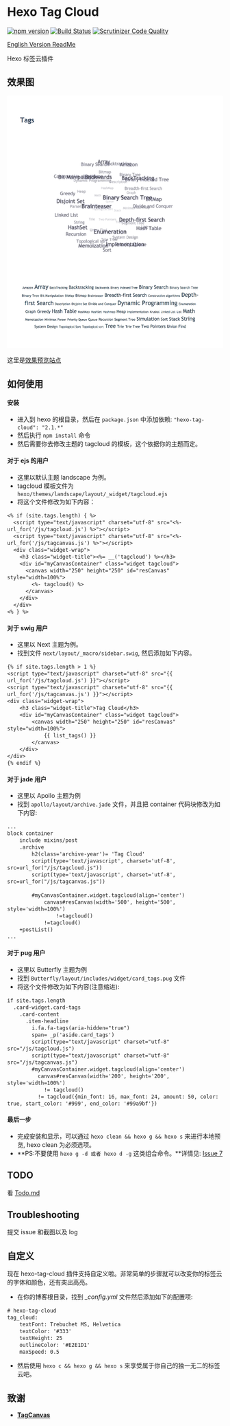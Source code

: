 # Hexo Tag Cloud

[![npm version](https://badge.fury.io/js/hexo-tag-cloud.svg)](https://badge.fury.io/js/hexo-tag-cloud)
[![Build Status](https://scrutinizer-ci.com/g/MikeCoder/hexo-tag-cloud/badges/build.png?b=master)](https://scrutinizer-ci.com/g/MikeCoder/hexo-tag-cloud/build-status/master)
[![Scrutinizer Code Quality](https://scrutinizer-ci.com/g/MikeCoder/hexo-tag-cloud/badges/quality-score.png?b=master)](https://scrutinizer-ci.com/g/MikeCoder/hexo-tag-cloud/?branch=master)

[English Version ReadMe](https://github.com/MikeCoder/hexo-tag-cloud/blob/master/README.md)

Hexo 标签云插件

## 效果图
![TagCloud](./img/example.png)

这里是[效果预览站点](https://mhexo.github.io/archives/)

## 如何使用
#### 安装
+ 进入到 hexo 的根目录，然后在 `package.json` 中添加依赖: `"hexo-tag-cloud": "2.1.*"`
+ 然后执行 `npm install` 命令
+ 然后需要你去修改主题的 tagcloud 的模板，这个依据你的主题而定。

#### 对于 ejs 的用户
+ 这里以默认主题 landscape 为例。
+ tagcloud 模板文件为 `hexo/themes/landscape/layout/_widget/tagcloud.ejs`
+ 将这个文件修改为如下内容：
```
<% if (site.tags.length) { %>
  <script type="text/javascript" charset="utf-8" src="<%- url_for('/js/tagcloud.js') %>"></script>
  <script type="text/javascript" charset="utf-8" src="<%- url_for('/js/tagcanvas.js') %>"></script>
  <div class="widget-wrap">
    <h3 class="widget-title"><%= __('tagcloud') %></h3>
    <div id="myCanvasContainer" class="widget tagcloud">
      <canvas width="250" height="250" id="resCanvas" style="width=100%">
        <%- tagcloud() %>
      </canvas>
    </div>
  </div>
<% } %>
```

#### 对于 swig 用户
+ 这里以 Next 主题为例。
+ 找到文件 `next/layout/_macro/sidebar.swig`, 然后添加如下内容。
```
{% if site.tags.length > 1 %}
<script type="text/javascript" charset="utf-8" src="{{ url_for('/js/tagcloud.js') }}"></script>
<script type="text/javascript" charset="utf-8" src="{{ url_for('/js/tagcanvas.js') }}"></script>
<div class="widget-wrap">
    <h3 class="widget-title">Tag Cloud</h3>
    <div id="myCanvasContainer" class="widget tagcloud">
        <canvas width="250" height="250" id="resCanvas" style="width=100%">
            {{ list_tags() }}
        </canvas>
    </div>
</div>
{% endif %}
```

#### 对于 jade 用户
+ 这里以 Apollo 主题为例
+ 找到 `apollo/layout/archive.jade` 文件，并且把 container 代码块修改为如下内容:
```
...
block container
    include mixins/post
    .archive
        h2(class='archive-year')= 'Tag Cloud'
        script(type='text/javascript', charset='utf-8', src=url_for("/js/tagcloud.js"))
        script(type='text/javascript', charset='utf-8', src=url_for("/js/tagcanvas.js"))

        #myCanvasContainer.widget.tagcloud(align='center')
            canvas#resCanvas(width='500', height='500', style='width=100%')
                !=tagcloud()
            !=tagcloud()
    +postList()
...
```

#### 对于 pug 用户

+ 这里以 Butterfly 主题为例
+ 找到 `Butterfly/layout/includes/widget/card_tags.pug` 文件
+ 将这个文件修改为如下内容(注意缩进):

```
if site.tags.length
  .card-widget.card-tags
    .card-content
      .item-headline
        i.fa.fa-tags(aria-hidden="true")
        span= _p('aside.card_tags')
        script(type="text/javascript" charset="utf-8" src="/js/tagcloud.js")
        script(type="text/javascript" charset="utf-8" src="/js/tagcanvas.js")
        #myCanvasContainer.widget.tagcloud(align='center')
          canvas#resCanvas(width='200', height='200', style='width=100%')
            != tagcloud()
          != tagcloud({min_font: 16, max_font: 24, amount: 50, color: true, start_color: '#999', end_color: '#99a9bf'})
```

#### 最后一步

+ 完成安装和显示，可以通过 `hexo clean && hexo g && hexo s` 来进行本地预览, hexo clean 为必须选项。
+ **PS:不要使用 `hexo g -d 或者 hexo d -g` 这类组合命令。**详情见: [Issue 7](https://github.com/MikeCoder/hexo-tag-cloud/issues/7)

## TODO
看 [Todo.md](./TODO.md)

## Troubleshooting
提交 issue 和截图以及 log


## 自定义
现在 hexo-tag-cloud 插件支持自定义啦。非常简单的步骤就可以改变你的标签云的字体和颜色，还有突出高亮。

+ 在你的博客根目录，找到 *_config.yml* 文件然后添加如下的配置项:
```
# hexo-tag-cloud
tag_cloud:
    textFont: Trebuchet MS, Helvetica
    textColor: '#333'
    textHeight: 25
    outlineColor: '#E2E1D1'
    maxSpeed: 0.5

```
+ 然后使用 `hexo c && hexo g && hexo s` 来享受属于你自己的独一无二的标签云吧。

## 致谢
+ **[TagCanvas](http://www.goat1000.com/tagcanvas.php)**
